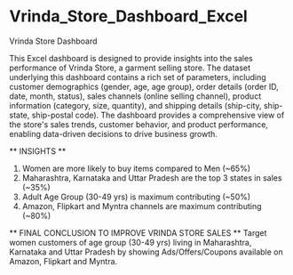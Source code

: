 # Vrinda_Store_Dashboard_Excel

Vrinda Store Dashboard

This Excel dashboard is designed to provide insights into the sales performance of Vrinda Store, a garment selling store. The dataset underlying this dashboard contains a rich set of parameters, including customer demographics (gender, age, age group), order details (order ID, date, month, status), sales channels (online selling channel), product information (category, size, quantity), and shipping details (ship-city, ship-state, ship-postal code). The dashboard provides a comprehensive view of the store's sales trends, customer behavior, and product performance, enabling data-driven decisions to drive business growth.

** INSIGHTS **
1. Women are more likely to buy items compared to Men (~65%)
2. Maharashtra, Karnataka and Uttar Pradesh are the top 3 states in sales (~35%)
3. Adult Age Group (30-49 yrs) is maximum contributing (~50%)
4. Amazon, Flipkart and Myntra channels are maximum contributing (~80%)

** FINAL CONCLUSION TO IMPROVE VRINDA STORE SALES **
Target women customers of age group (30-49 yrs) living in Maharashtra, Karnataka and Uttar Pradesh by showing Ads/Offers/Coupons available on Amazon, Flipkart and Myntra.
